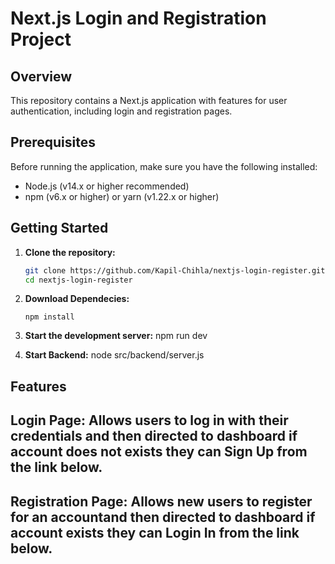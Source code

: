 # Next.js Login and Registration Project

## Overview
This repository contains a Next.js application with features for user authentication, including login and registration pages.

## Prerequisites
Before running the application, make sure you have the following installed:
- Node.js (v14.x or higher recommended)
- npm (v6.x or higher) or yarn (v1.22.x or higher)

## Getting Started
1. **Clone the repository:**
   ```bash
   git clone https://github.com/Kapil-Chihla/nextjs-login-register.git
   cd nextjs-login-register

2. **Download Dependecies:**
   ```
   npm install

3. **Start the development server:**
   npm run dev

4. **Start Backend:**
   node src/backend/server.js

## Features

## Login Page: Allows users to log in with their credentials and then directed to dashboard if account does not exists they can Sign Up from the link below.
## Registration Page: Allows new users to register for an accountand then directed to dashboard if account exists they can Login In from the link below.

